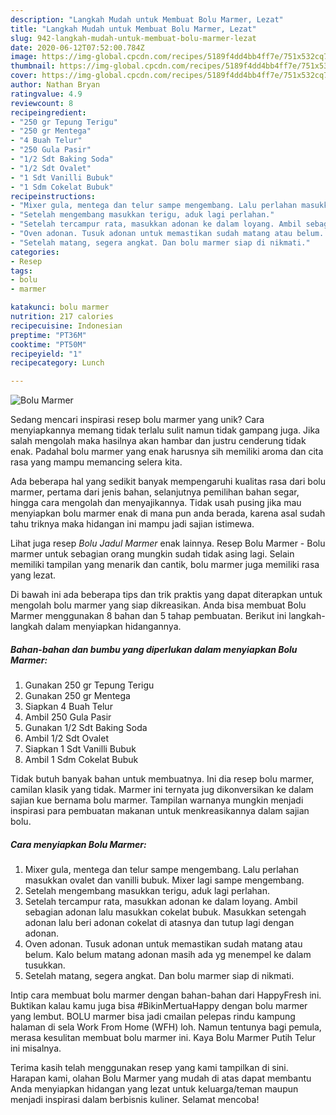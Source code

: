 ```yaml
---
description: "Langkah Mudah untuk Membuat Bolu Marmer, Lezat"
title: "Langkah Mudah untuk Membuat Bolu Marmer, Lezat"
slug: 942-langkah-mudah-untuk-membuat-bolu-marmer-lezat
date: 2020-06-12T07:52:00.784Z
image: https://img-global.cpcdn.com/recipes/5189f4dd4bb4ff7e/751x532cq70/bolu-marmer-foto-resep-utama.jpg
thumbnail: https://img-global.cpcdn.com/recipes/5189f4dd4bb4ff7e/751x532cq70/bolu-marmer-foto-resep-utama.jpg
cover: https://img-global.cpcdn.com/recipes/5189f4dd4bb4ff7e/751x532cq70/bolu-marmer-foto-resep-utama.jpg
author: Nathan Bryan
ratingvalue: 4.9
reviewcount: 8
recipeingredient:
- "250 gr Tepung Terigu"
- "250 gr Mentega"
- "4 Buah Telur"
- "250 Gula Pasir"
- "1/2 Sdt Baking Soda"
- "1/2 Sdt Ovalet"
- "1 Sdt Vanilli Bubuk"
- "1 Sdm Cokelat Bubuk"
recipeinstructions:
- "Mixer gula, mentega dan telur sampe mengembang. Lalu perlahan masukkan ovalet dan vanilli bubuk. Mixer lagi sampe mengembang."
- "Setelah mengembang masukkan terigu, aduk lagi perlahan."
- "Setelah tercampur rata, masukkan adonan ke dalam loyang. Ambil sebagian adonan lalu masukkan cokelat bubuk. Masukkan setengah adonan lalu beri adonan cokelat di atasnya dan tutup lagi dengan adonan."
- "Oven adonan. Tusuk adonan untuk memastikan sudah matang atau belum. Kalo belum matang adonan masih ada yg menempel ke dalam tusukkan."
- "Setelah matang, segera angkat. Dan bolu marmer siap di nikmati."
categories:
- Resep
tags:
- bolu
- marmer

katakunci: bolu marmer 
nutrition: 217 calories
recipecuisine: Indonesian
preptime: "PT36M"
cooktime: "PT50M"
recipeyield: "1"
recipecategory: Lunch

---
```



![Bolu Marmer](https://img-global.cpcdn.com/recipes/5189f4dd4bb4ff7e/751x532cq70/bolu-marmer-foto-resep-utama.jpg)

Sedang mencari inspirasi resep bolu marmer yang unik? Cara menyiapkannya memang tidak terlalu sulit namun tidak gampang juga. Jika salah mengolah maka hasilnya akan hambar dan justru cenderung tidak enak. Padahal bolu marmer yang enak harusnya sih memiliki aroma dan cita rasa yang mampu memancing selera kita.

Ada beberapa hal yang sedikit banyak mempengaruhi kualitas rasa dari bolu marmer, pertama dari jenis bahan, selanjutnya pemilihan bahan segar, hingga cara mengolah dan menyajikannya. Tidak usah pusing jika mau menyiapkan bolu marmer enak di mana pun anda berada, karena asal sudah tahu triknya maka hidangan ini mampu jadi sajian istimewa.

Lihat juga resep *Bolu Jadul Marmer* enak lainnya. Resep Bolu Marmer - Bolu marmer untuk sebagian orang mungkin sudah tidak asing lagi. Selain memiliki tampilan yang menarik dan cantik, bolu marmer juga memiliki rasa yang lezat.


Di bawah ini ada beberapa tips dan trik praktis yang dapat diterapkan untuk mengolah bolu marmer yang siap dikreasikan. Anda bisa membuat Bolu Marmer menggunakan 8 bahan dan 5 tahap pembuatan. Berikut ini langkah-langkah dalam menyiapkan hidangannya.

<!--inarticleads1-->

##### Bahan-bahan dan bumbu yang diperlukan dalam menyiapkan Bolu Marmer:

1. Gunakan 250 gr Tepung Terigu
1. Gunakan 250 gr Mentega
1. Siapkan 4 Buah Telur
1. Ambil 250 Gula Pasir
1. Gunakan 1/2 Sdt Baking Soda
1. Ambil 1/2 Sdt Ovalet
1. Siapkan 1 Sdt Vanilli Bubuk
1. Ambil 1 Sdm Cokelat Bubuk


Tidak butuh banyak bahan untuk membuatnya. Ini dia resep bolu marmer, camilan klasik yang tidak. Marmer ini ternyata jug dikonversikan ke dalam sajian kue bernama bolu marmer. Tampilan warnanya mungkin menjadi inspirasi para pembuatan makanan untuk menkreasikannya dalam sajian bolu. 

<!--inarticleads2-->

##### Cara menyiapkan Bolu Marmer:

1. Mixer gula, mentega dan telur sampe mengembang. Lalu perlahan masukkan ovalet dan vanilli bubuk. Mixer lagi sampe mengembang.
1. Setelah mengembang masukkan terigu, aduk lagi perlahan.
1. Setelah tercampur rata, masukkan adonan ke dalam loyang. Ambil sebagian adonan lalu masukkan cokelat bubuk. Masukkan setengah adonan lalu beri adonan cokelat di atasnya dan tutup lagi dengan adonan.
1. Oven adonan. Tusuk adonan untuk memastikan sudah matang atau belum. Kalo belum matang adonan masih ada yg menempel ke dalam tusukkan.
1. Setelah matang, segera angkat. Dan bolu marmer siap di nikmati.


Intip cara membuat bolu marmer dengan bahan-bahan dari HappyFresh ini. Buktikan kalau kamu juga bisa #BikinMertuaHappy dengan bolu marmer yang lembut. BOLU marmer bisa jadi cmailan pelepas rindu kampung halaman di sela Work From Home (WFH) loh. Namun tentunya bagi pemula, merasa kesulitan membuat bolu marmer ini. Kaya Bolu Marmer Putih Telur ini misalnya. 

Terima kasih telah menggunakan resep yang kami tampilkan di sini. Harapan kami, olahan Bolu Marmer yang mudah di atas dapat membantu Anda menyiapkan hidangan yang lezat untuk keluarga/teman maupun menjadi inspirasi dalam berbisnis kuliner. Selamat mencoba!
